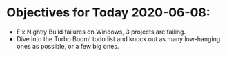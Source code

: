 # Objectives for Today 2020-06-08:

- Fix Nightly Build failures on Windows, 3 projects are failing.
- Dive into the Turbo Boom! todo list and knock out as many low-hanging ones as possible, or a few big ones.
